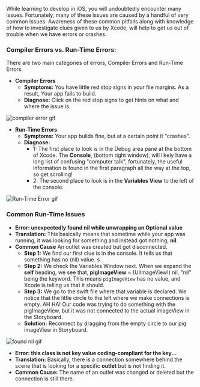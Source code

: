 While learning to develop in iOS, you will undoubtedly encounter many issues. Fortunately, many of these issues are caused by a handful of very common issues. Awareness of these common pitfalls along with knowledge of how to investigate clues given to us by Xcode, will help to get us out of trouble when we have errors or crashes.

### Compiler Errors vs. Run-Time Errors:

There are two main categories of errors, Compiler Errors and Run-Time Errors.

- **Compiler Errors**
   - **Symptoms:** You have little red stop signs in your file margins. As a result, Your app fails to build.
   - **Diagnose:** Click on the red stop signs to get hints on what and where the issue is.  

![compiler error gif](http://i.imgur.com/AsNRYvx.gif) 

- **Run-Time Errors**
   - **Symptoms:** Your app builds fine, but at a certain point it "crashes".
   - **Diagnose:** 
      - 1: The first place to look is in the Debug area pane at the bottom of Xcode. The **Console**, (bottom right window), will likely have a long list of confusing "computer talk", fortunately, the useful information is found in the first paragraph all the way at the top, so get scrolling! 
      - 2: The second place to look is in the **Variables View** to the left of the console.

![Run-Time Error gif](http://i.imgur.com/nciIGwV.gif) 

### Common Run-Time Issues

- **Error: unexpectedly found nil while unwrapping an Optional value**
- **Translation:** This basically means that sometime while your app was running, it was looking for something and instead got nothing, **nil**.
- **Common Cause** An outlet was created but got disconnected.
   - **Step 1:** We find our first clue is in the console. It tells us that something has no (nil) value. s
   - **Step 2:** We check the Variables Window next. When we expand the **self** heading, we see that, **pigImageView** = (UIImageView!) nil, "nil" being the keyword. This means ``pigImageView`` has no value, and Xcode is telling us that it should.
   - **Step 3:** We go to the swift file where that variable is declared. We notice that the little circle to the left where we make connections is empty. AH HA! Our code was trying to do something with the pigImageView, but it was not connected to the actual imageView in the Storyboard.
   - **Solution:** Reconnect by dragging from the empty circle to our pig imageView in Storyboard.  

![found nil gif](http://i.imgur.com/Z8oTiXy.gif)

- **Error: this class is not key value coding-compliant for the key...**
- **Translation:** Basically, there is a connection somewhere behind the scene that is looking for a specific **outlet** but is not finding it.
- **Common Cause:** The name of an outlet was changed or deleted but the connection is still there.